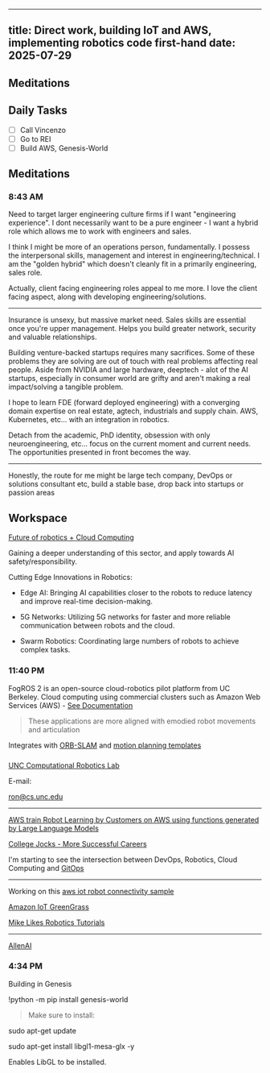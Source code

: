 
---
title: Direct work, building IoT and AWS, implementing robotics code first-hand
date: 2025-07-29
---

## Meditations

## Daily Tasks
- [ ] Call Vincenzo
- [ ] Go to REI
- [ ] Build AWS, Genesis-World

## Meditations

### 8:43 AM

Need to target larger engineering culture firms if I want "engineering experience". I dont necessarily want to be a pure engineer - I want a hybrid role which allows me to work with engineers and sales.

I think I might be more of an operations person, fundamentally. I possess the interpersonal skills, management and interest in engineering/technical. I am the "golden hybrid" which doesn't cleanly fit in a primarily engineering, sales role.

Actually, client facing engineering roles appeal to me more. I love the client facing aspect, along with developing engineering/solutions.

---

Insurance is unsexy, but massive market need. Sales skills are essential once you're upper management. Helps you build greater network, security and valuable relationships.

Building venture-backed startups requires many sacrifices. Some of these problems they are solving are out of touch with real problems affecting real people. Aside from NVIDIA and large hardware, deeptech - alot of the AI startups, especially in consumer world are grifty and aren't making a real impact/solving a tangible problem.

I hope to learn FDE (forward deployed engineering) with a converging domain expertise on real estate, agtech, industrials and supply chain. AWS, Kubernetes, etc... with an integration in robotics.

Detach from the academic, PhD identity, obsession with only neuroengineering, etc... focus on the current moment and current needs. The opportunities presented in front becomes the way.

---

Honestly, the route for me might be large tech company, DevOps or solutions consultant etc, build a stable base, drop back into startups or passion areas

## Workspace

[Future of robotics + Cloud Computing]([https://www.numberanalytics.com/blog/future-of-robotics-cloud-computing](https://www.numberanalytics.com/blog/future-of-robotics-cloud-computing))

Gaining a deeper understanding of this sector, and apply towards AI safety/responsibility.

Cutting Edge Innovations in Robotics:

- Edge AI: Bringing AI capabilities closer to the robots to reduce latency and improve real-time decision-making.

- 5G Networks: Utilizing 5G networks for faster and more reliable communication between robots and the cloud.
- Swarm Robotics: Coordinating large numbers of robots to achieve complex tasks.

### 11:40 PM

FogROS 2 is an open-source cloud-robotics pilot platform from UC Berkeley. Cloud computing using commercial clusters such as Amazon Web Services (AWS) - [See Documentation]([https://berkeleyautomation.github.io/FogROS2/about](https://berkeleyautomation.github.io/FogROS2/about))

> These applications are more aligned with emodied robot movements and articulation

Integrates with [ORB-SLAM]([https://github.com/raulmur/ORB_SLAM2](https://github.com/raulmur/ORB_SLAM2)) and [motion planning templates]([https://robotics.cs.unc.edu/mpt/](https://robotics.cs.unc.edu/mpt/))

###

[UNC Computational Robotics Lab]([https://www.cs.unc.edu/~ron/](https://www.cs.unc.edu/~ron/))

E-mail:

[ron@cs.unc.edu](mailto:ron@cs.unc.edu)


---

[AWS train Robot Learning by Customers on AWS using functions generated by Large Language Models]([https://aws.amazon.com/blogs/industries/how-to-expansively-train-robot-learning-by-customers-on-aws-using-functions-generated-by-large-language-models/](https://aws.amazon.com/blogs/industries/how-to-expansively-train-robot-learning-by-customers-on-aws-using-functions-generated-by-large-language-models/))

[College Jocks - More Successful Careers]([https://fortune.com/2024/11/27/who-earns-more-money-college-jocks-nerds-athletes-research-study/](https://fortune.com/2024/11/27/who-earns-more-money-college-jocks-nerds-athletes-research-study/))

I'm starting to see the intersection between DevOps, Robotics, Cloud Computing and [GitOps]([https://www.gitops.tech/](https://www.gitops.tech/))

---

Working on this [aws iot robot connectivity sample]([https://github.com/aws-samples/aws-iot-robot-connectivity-samples-ros2](https://github.com/aws-samples/aws-iot-robot-connectivity-samples-ros2))

[Amazon IoT GreenGrass]([https://docs.aws.amazon.com/cli/latest/userguide/cli-chap-configure.html](https://docs.aws.amazon.com/cli/latest/userguide/cli-chap-configure.html))

[Mike Likes Robotics Tutorials]([https://mikelikesrobots.github.io/docs/getting-started/intro/](https://mikelikesrobots.github.io/docs/getting-started/intro/))

---

[AllenAI]([https://allenai.org/embodied-ai](https://allenai.org/embodied-ai))

### 4:34 PM

Building in Genesis

!python -m pip install genesis-world

> Make sure to install:

sudo apt-get update

sudo apt-get install libgl1-mesa-glx -y

Enables LibGL to be installed.